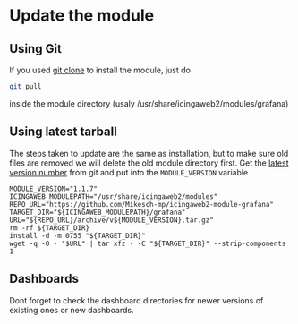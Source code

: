 # Update the module

## Using Git

If you used [git clone](/02-installation.md#git-clone) to install the module, just do

```bash
git pull
```

inside the module directory (usaly /usr/share/icingaweb2/modules/grafana)

## Using latest tarball

The steps taken to update are the same as installation, but to make sure old files are removed
we will delete the old module directory first. Get the [latest version number](https://github.com/Mikesch-mp/icingaweb2-module-grafana/releases/latest) from git and put
into the `MODULE_VERSION` variable

```
MODULE_VERSION="1.1.7"
ICINGAWEB_MODULEPATH="/usr/share/icingaweb2/modules"
REPO_URL="https://github.com/Mikesch-mp/icingaweb2-module-grafana"
TARGET_DIR="${ICINGAWEB_MODULEPATH}/grafana"
URL="${REPO_URL}/archive/v${MODULE_VERSION}.tar.gz"
rm -rf ${TARGET_DIR}
install -d -m 0755 "${TARGET_DIR}"
wget -q -O - "$URL" | tar xfz - -C "${TARGET_DIR}" --strip-components 1
```

## Dashboards

Dont forget to check the dashboard directories for newer versions of existing ones 
or new dashboards. 
